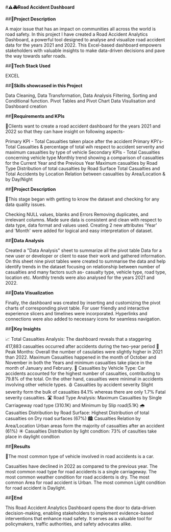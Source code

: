 #**⚠️🚑Road Accident Dashboard**

##📌**Project Description**

A major issue that has an impact on communities all across the world is road safety. In this project I have created a Road Accident Analytics Dashboard, a powerful tool designed to analyse and visualize road accident data for the years 2021 and 2022. This Excel-based dashboard empowers stakeholders with valuable insights to make data-driven decisions and pave the way towards safer roads.

##**📌Tech Stack Used**

EXCEL

##**📌Skills showcased in this Project**

Data Cleaning, Data Transformation, Data Analysis
Filtering, Sorting and Conditional function.
Pivot Tables and Pivot Chart
Data Visulisation and Dashboard creation

##**📌Requirements and KPIs**

🔸Clients want to create a road accident dashboard for the years 2021 and 2022 so that they can have insight on following aspects-

Primary KPI - Total Casualties taken place after the accident
Primary KPI's-Total Casualties & percentage of total wih respect to accident serverity and maximum casualties by type of vehicle
Secondary KPIs - Total Casualties concerning vehicle type 
Monthly trend showing a comparison of casualties for the Current Year and the Previous Year
Maximum casualties by Road Type
Distribution of total causalties by Road Surface
Total Casualties and Total Accidents by Location
Relation between casualties by Area/Location & by Day/Night

##**📌Project Description**

🔸This stage began with getting to know the dataset and checking for any data quality issues.

Checking NULL values, blanks and Errors
Removing duplicates, and irrelevant columns.
Made sure data is consistent and clean with respect to data type, data format and values used.
Creating 2 new attributes 'Year' and 'Month' were added for logical and easy interpretation of dataset.

##**📌Data Analysis**

Created a "Data Analysis" sheet to summarize all the pivot table Data for a new user or developer or client to ease their work and gathered information. On this sheet nine pivot tables were created to summarise the data and help identify trends in the dataset focusing on relationship between number of casualties and many factors such as- casualty type, vehicle type, road type, location etc. Monthly trends were also analysed for the years 2021 and 2022.

##**📌Data Visualization**

Finally, the dashboard was created by inserting and customizing the pivot charts of corresponding pivot table. For user friendly and interactive experience slicers and timelines were incorporated. Hyperlinks and connections were also added to necessary icons for seamless navigation.

##**📌Key Insights**

📈 Total Casualties Analysis: The dashboard reveals that a staggering 417,883 casualties occurred after accidents during the two-year period
📅 Peak Months: Overall the number of casulaties were slightly higher in 2021 than 2022. Maximum Casualties happened in the month of October and November in both the Years and minimum casualties take place in the month of January and February.
🚗 Casualties by Vehicle Type: Car accidents accounted for the highest number of casualties, contributing to 79.8% of the total. On the other hand, casualties were minimal in accidents involving other vehicle types.
🩸 Casualties by accident severity Slight severity form the bulk of casualties 84.1% whereas there are only 1.7% Fatal severity casualties.
🛣️ Road Type Analysis: Maximum Casualties by Single Carriageway road type (310.1K) and Minimum by Slip road(5.1K)
🌧️ Casualties Distribution by Road Surface: Highest Distribution of total casualties on Dry road surfaces (67%)
🏙️ Casualties Relation by Area/Location Urban areas form the majority of casualties after an accident (61%)
☀️ Casualties Distribution by light condtion: 73% of casulties take place in daylight condtion

##**📌Results**

🔸The most common type of vehicle involved in road accidents is a car.

Casualties have declined in 2022 as compared to the previous year.
The most common road type for road accidents is a single carriageway.
The most common weather condition for road accidents is dry.
The most common Area for road accident is Urban.
The most common Light condition for road accident is Daylight.

##**📌End**

This Road Accident Analytics Dashboard opens the door to data-driven decision-making, enabling stakeholders to implement evidence-based interventions that enhance road safety. It serves as a valuable tool for policymakers, traffic authorities, and safety advocates alike.
